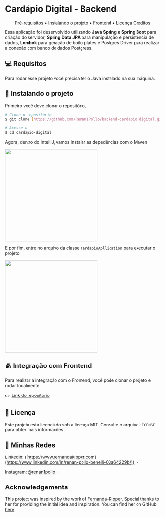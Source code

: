 <h1>Cardápio Digital - Backend</h1>

<p align="center">
  <a href="#pre-requisites">Pré-requisitos</a> •
  <a href="#how-to-use">Instalando o projeto</a> •
  <a href="#related">Frontend</a> •
  <a href="#license">Licença</a>
  <a href="#credits">Creditos</a>
</p>

Essa aplicação foi desenvolvido utilizando **Java Spring e Spring Boot** para criação do servidor, **Spring Data JPA** para manipulação e persistência de dados, **Lombok** para geração de boilerplates e Postgres Driver para realizar a conexão com banco de dados Postgress.

<h2 id="pre-requisites">💻 Requisitos</h2> 

Para rodar esse projeto você precisa ter o Java instalado na sua máquina.

<h2 id="how-to-use"> 🚀 Instalando o projeto</h2>

Primeiro você deve clonar o repositório,

```bash
# Clone o repositório
$ git clone [https://github.com/Renan1Pollo/backend-cardapio-digital.git]

# Acesse-o
$ cd cardapio-digital
```

Agora, dentro do IntelliJ, vamos instalar as depedências com o Maven

<img width="300px" src="./.github/instalar-deps.png">

E por fim, entre no arquivo da classe `CardapioApllication` para executar o projeto

<img width="300px" src="./.github/executar.png">

<h2 id="related">🫂 Integração com Frontend</h2>

Para realizar a integração com o Frontend, você pode clonar o projeto e rodar localmente.

👉 [Link do repositório](https://github.com/Renan1Pollo/cardapio-online.git)

<h2 id="related">📝 Licença</h2>

Este projeto está licenciado sob a licença MIT. Consulte o arquivo `LICENSE` para obter mais informações.

## 📱 Minhas Redes

Linkedin: ([https://www.fernandakipper.com](https://www.linkedin.com/in/renan-pollo-benelli-03a64229b/)) &nbsp;&middot;&nbsp; 

Instagram: [@renan1pollo](https://www.instagram.com/renan1pollo/) &nbsp;&middot;&nbsp;


## Acknowledgements
This project was inspired by the work of [Fernanda-Kipper](https://github.com/Fernanda-Kipper). Special thanks to her for providing the initial idea and inspiration. You can find her on GitHub [here](https://github.com/Fernanda-Kipper).
